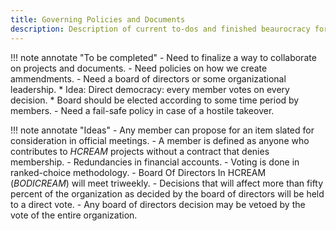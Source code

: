 ```yaml
---
title: Governing Policies and Documents
description: Description of current to-dos and finished beaurocracy for HCREAM
---
```


!!! note annotate "To be completed"
    - Need to finalize a way to collaborate on projects and documents.
    - Need policies on how we create ammendments.
    - Need a board of directors or some organizational leadership.
        * Idea: Direct democracy: every member votes on every decision.
        * Board should be elected according to some time period by members.
    - Need a fail-safe policy in case of a hostile takeover.

!!! note annotate "Ideas"
    - Any member can propose for an item slated for consideration in official meetings.
    - A member is defined as anyone who contributes to _HCREAM_ projects without a contract that denies membership.
    - Redundancies in financial accounts.
    - Voting is done in ranked-choice methodology.
    - Board Of Directors In HCREAM (_BODICREAM_) will meet triweekly.
    - Decisions that will affect more than fifty percent of the organization as decided by the board of directors will be held to a direct vote.
    - Any board of directors decision may be vetoed by the vote of the entire organization.
